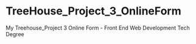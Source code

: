 # TreeHouse_Project_3_OnlineForm
My Treehouse_Project 3   Online Form - Front End Web Development Tech Degree

